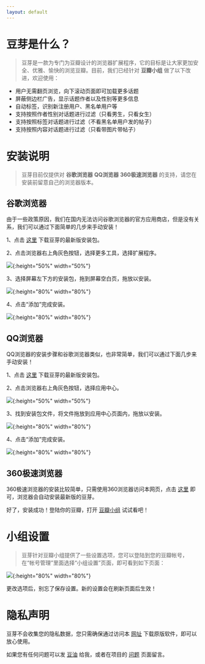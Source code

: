 ```yaml
---
layout: default
---
```

# [](#header-1)豆芽是什么？
> 豆芽是一款为专门为豆瓣设计的浏览器扩展程序，它的目标是让大家更加安全、优雅、愉快的浏览豆瓣。目前，我们已经针对 **豆瓣小组** 做了以下改进，欢迎使用：

* 用户无需翻页浏览，向下滚动页面即可加载更多话题
* 屏蔽侧边栏广告，显示话题作者以及性别等更多信息
* 自动标签，识别新注册用户、黑名单用户等
* 支持按照作者性别对话题进行过滤（只看男生，只看女生）
* 支持按照标签对话题进行过滤（不看黑名单用户发的帖子）
* 支持按照内容对话题进行过滤（只看带图片带帖子）



# [](#header-1)安装说明

> 豆芽目前仅提供对 **谷歌浏览器** **QQ浏览器** **360极速浏览器** 的支持，请您在安装前留意自己的浏览器版本。

## [](#header-2)谷歌浏览器
由于一些政策原因，我们在国内无法访问谷歌浏览器的官方应用商店，但是没有关系，我们可以通过下面简单的几步来手动安装！

1、点击 [这里](https://github.com/haoxi911/douya/raw/master/release/douya_v1.3.crx) 下载豆芽的最新版安装包。

2、点击浏览器右上角灰色按钮，选择更多工具，选择扩展程序。

![](assets/img/chrome_step1.png){:height="50%" width="50%"}

3、选择屏幕左下方的安装包，拖到屏幕空白页，拖放以安装。

![](assets/img/chrome_step2.png){:height="80%" width="80%"}

4、点击“添加”完成安装。

![](assets/img/chrome_step3.png){:height="80%" width="80%"}

## [](#header-2)QQ浏览器
QQ浏览器的安装步骤和谷歌浏览器类似，也非常简单，我们可以通过下面几步来手动安装！

1、点击 [这里](https://github.com/haoxi911/douya/raw/master/release/douya_v1.3.crx) 下载豆芽的最新版安装包。

2、点击浏览器右上角灰色按钮，选择应用中心。

![](assets/img/qq_step1.png){:height="50%" width="50%"}

3、找到安装包文件，将文件拖放到应用中心页面内，拖放以安装。

![](assets/img/qq_step2.png){:height="80%" width="80%"}

4、点击“添加”完成安装。

![](assets/img/chrome_step3.png){:height="80%" width="80%"}

## [](#header-2)360极速浏览器

360极速浏览器的安装比较简单，只需使用360浏览器访问本网页，点击 [这里](https://github.com/haoxi911/douya/raw/master/release/douya_v1.3.crx) 即可，浏览器会自动安装最新版的豆芽。

好了，安装成功！登陆你的豆瓣，打开 [豆瓣小组](https://www.douban.com/group/) 试试看吧！



# [](#header-1)小组设置

> 豆芽针对豆瓣小组提供了一些设置选项，您可以登陆到您的豆瓣帐号，在“帐号管理”里面选择“小组设置”页面，即可看到如下页面：

![](assets/img/settings.png){:height="80%" width="80%"}

更改选项后，别忘了保存设置。新的设置会在刷新页面后生效！



# [](#header-1)隐私声明
豆芽不会收集您的隐私数据，您只需确保通过访问本 [网址](https://haoxi911.github.io/douya/) 下载原版软件，即可以放心使用。

如果您有任何问题可以发 [豆油](https://www.douban.com/doumail/write?to=101845695) 给我，或者在项目的 [问题](https://github.com/haoxi911/douya/issues) 页面留言。
